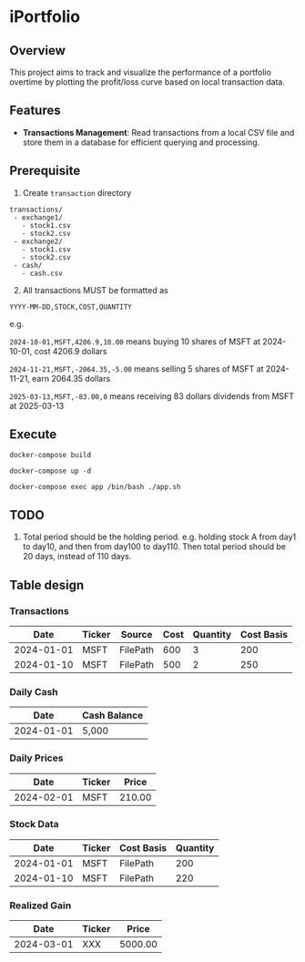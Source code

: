 # iPortfolio

## Overview
This project aims to track and visualize the performance of a portfolio overtime by plotting the profit/loss curve based on local transaction data. 

## Features
- **Transactions Management**: Read transactions from a local CSV file and store them in a database for efficient querying and processing.

## Prerequisite
1. Create `transaction` directory
 ```
transactions/
  - exchange1/
    - stock1.csv
    - stock2.csv
  - exchange2/
    - stock1.csv
    - stock2.csv
  - cash/
    - cash.csv
 ```

2. All transactions MUST be formatted as
```
YYYY-MM-DD,STOCK,COST,QUANTITY
```

e.g.

```2024-10-01,MSFT,4206.9,10.00``` means buying 10 shares of MSFT at 2024-10-01, cost 4206.9 dollars

```2024-11-21,MSFT,-2064.35,-5.00``` means selling 5 shares of MSFT at 2024-11-21, earn 2064.35 dollars

```2025-03-13,MSFT,-83.00,0``` means receiving 83 dollars dividends from MSFT at 2025-03-13

## Execute 
`docker-compose build`

`docker-compose up -d`

`docker-compose exec app /bin/bash ./app.sh`

## TODO  
1. Total period should be the holding period. e.g. holding stock A from day1 to day10, and then from day100 to day110. Then total period should be 20 days, instead of 110 days. 


## Table design
### Transactions
| Date | Ticker | Source | Cost | Quantity | Cost Basis
| --- | ---     | -       | -     | -       |  -
| 2024-01-01 | MSFT | FilePath | 600 | 3 | 200
| 2024-01-10 | MSFT | FilePath | 500 | 2 | 250

### Daily Cash
| Date | Cash Balance
| --- | ---     | 
| 2024-01-01 | 5,000 | 

### Daily Prices
| Date | Ticker | Price |
| --- | ---     |  -- | 
| 2024-02-01 | MSFT | 210.00 | 

### Stock Data
| Date | Ticker | Cost Basis | Quantity | 
| -- | -- | -- | -- |
| 2024-01-01 | MSFT | FilePath | 200 | 3 
| 2024-01-10 | MSFT | FilePath | 220 | 2 

### Realized Gain
| Date | Ticker | Price |
| --- | ---     |  -- | 
| 2024-03-01 | XXX | 5000.00 | 
